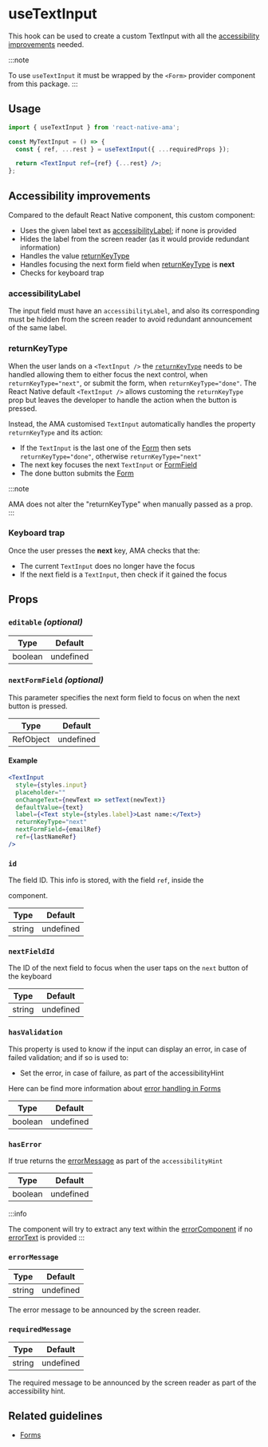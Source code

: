 # useTextInput

This hook can be used to create a custom TextInput with all the [accessibility improvements](#accessibility-improvements) needed.

:::note

To use `useTextInput` it must be wrapped by the `<Form>` provider component from this package.
:::

## Usage

```jsx
import { useTextInput } from 'react-native-ama';

const MyTextInput = () => {
  const { ref, ...rest } = useTextInput({ ...requiredProps });

  return <TextInput ref={ref} {...rest} />;
};
```

## Accessibility improvements

Compared to the default React Native component, this custom component:

- Uses the given label text as [accessibilityLabel](#accessibilitylabel); if none is provided
- Hides the label from the screen reader (as it would provide redundant information)
- Handles the value [returnKeyType](#returnkeytype)
- Handles focusing the next form field when [returnKeyType](#returnkeytype) is **next**
- Checks for keyboard trap <DevOnly />

### accessibilityLabel

The input field must have an `accessibilityLabel`, and also its corresponding must be hidden from the screen reader to avoid redundant announcement of the same label.

### returnKeyType

When the user lands on a `<TextInput />` the [`returnKeyType`](https://reactnative.dev/docs/textinput#returnkeytype) needs to be handled allowing them to either focus the next control, when `returnKeyType="next"`, or submit the form, when `returnKeyType="done"`. The React Native default `<TextInput />` allows customing the `returnKeyType` prop but leaves the developer to handle the action when the button is pressed.

Instead, the AMA customised `TextInput` automatically handles the property `returnKeyType` and its action:

- If the `TextInput` is the last one of the [Form](./Form.md) then sets `returnKeyType="done"`, otherwise `returnKeyType="next"`
- The next key focuses the next `TextInput` or [FormField](./FormField.md)
- The done button submits the [Form](./Form.md)

:::note

AMA does not alter the "returnKeyType" when manually passed as a prop.
:::

### Keyboard trap

Once the user presses the **next** key, AMA checks that the:

- The current `TextInput` does no longer have the focus
- If the next field is a `TextInput`, then check if it gained the focus

## Props

### `editable` _(optional)_

| Type    | Default   |
| ------- | --------- |
| boolean | undefined |

### `nextFormField` _(optional)_

This parameter specifies the next form field to focus on when the next button is pressed.

| Type      | Default   |
| --------- | --------- |
| RefObject | undefined |

#### Example

```jsx
<TextInput
  style={styles.input}
  placeholder=""
  onChangeText={newText => setText(newText)}
  defaultValue={text}
  label={<Text style={styles.label}>Last name:</Text>}
  returnKeyType="next"
  nextFormField={emailRef}
  ref={lastNameRef}
/>
```

### `id`

The field ID. This info is stored, with the field `ref`, inside the [<Form />](./Form) component.

| Type   | Default   |
| ------ | --------- |
| string | undefined |

### `nextFieldId`

The ID of the next field to focus when the user taps on the `next` button of the keyboard

| Type   | Default   |
| ------ | --------- |
| string | undefined |

### <Required /> `hasValidation`

This property is used to know if the input can display an error, in case of failed validation; and if so is used to:

- Set the error, in case of failure, as part of the accessibilityHint

Here can be find more information about [error handling in Forms](../../../docs/guidelines/forms#errors)

| Type    | Default   |
| ------- | --------- |
| boolean | undefined |

### `hasError`

If true returns the [errorMessage](#error-message) as part of the `accessibilityHint`

| Type    | Default   |
| ------- | --------- |
| boolean | undefined |

:::info

The component will try to extract any text within the [errorComponent](#errorcomponent) if no [errorText](#errorText) is provided
:::

### `errorMessage`

| Type   | Default   |
| ------ | --------- |
| string | undefined |

The error message to be announced by the screen reader.

### `requiredMessage`

| Type   | Default   |
| ------ | --------- |
| string | undefined |

The required message to be announced by the screen reader as part of the accessibility hint.

## Related guidelines

- [Forms](../../../docs/guidelines/forms)
